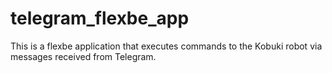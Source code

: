 # telegram_flexbe_app
This is a flexbe application that executes commands to the Kobuki robot via messages received from Telegram.
